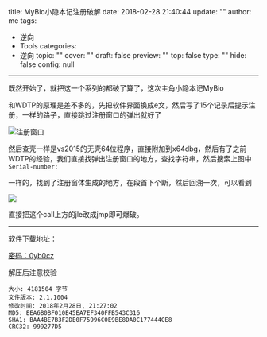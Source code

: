 title: MyBio小隐本记注册破解
date: 2018-02-28 21:40:44
update: ""
author: me
tags:
- 逆向
- Tools
categories:
- 逆向
topic: ""
cover: ""
draft: false
preview: ""
top: false
type: ""
hide: false
config: null


---



既然开始了，就把这一个系列的都破了算了，这次主角小隐本记MyBio

<!--more-->

和WDTP的原理是差不多的，先把软件界面换成e文，然后写了15个记录后提示注册，一样的路子，直接跳过注册窗口的弹出就好了

![注册窗口](http://ww1.sinaimg.cn/large/c0264382gy1fowhkbesvuj20b0088t8x.jpg)

然后查壳一样是vs2015的无壳64位程序，直接附加到x64dbg，然后有了之前WDTP的经验，我们直接找弹出注册窗口的地方，查找字符串，然后搜索上图中`Serial-number:`

一样的，找到了注册窗体生成的地方，在段首下个断，然后回溯一次，可以看到

![](http://ww1.sinaimg.cn/large/c0264382gy1fowhspimgmj20q507vgmx.jpg)

直接把这个call上方的jle改成jmp即可爆破。

------------------

软件下载地址：

[密码：0yb0cz](https://share.weiyun.com/f5a48a92d8f458277e937dadc730a5ad)

解压后注意校验

```
大小: 4181504 字节
文件版本: 2.1.1004
修改时间: 2018年2月28日, 21:27:02
MD5: EEA6B0BF010E45EA7EF340FFB543C316
SHA1: BAA4BE7B3F2DE0F75996C0E9BE8DA0C177444CE8
CRC32: 999277D5
```
